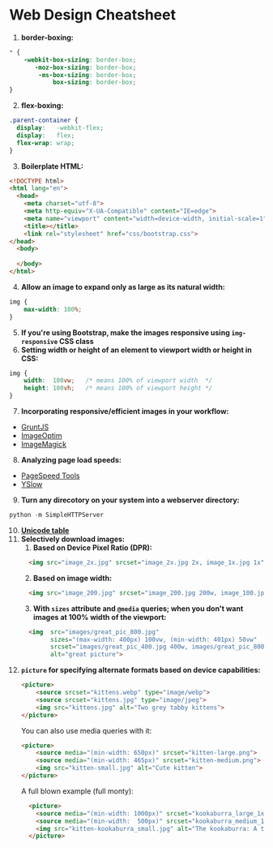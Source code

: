 # Web Design Cheatsheet

1. **border-boxing:**
```css
* {
    -webkit-box-sizing: border-box;
       -moz-box-sizing: border-box;
        -ms-box-sizing: border-box;
            box-sizing: border-box;
}
```
2. **flex-boxing:**
```css
.parent-container {
  display:   -webkit-flex;
  display:   flex;
  flex-wrap: wrap;
}
```
3. **Boilerplate HTML:**
```html
<!DOCTYPE html>
<html lang="en">
  <head>
    <meta charset="utf-8">
    <meta http-equiv="X-UA-Compatible" content="IE=edge">
    <meta name="viewport" content="width=device-width, initial-scale=1">
    <title></title>
    <link rel="stylesheet" href="css/bootstrap.css">
</head>
  <body>
  
  </body>
</html>
```
4. **Allow an image to expand only as large as its natural width:**
```css
img {
    max-width: 100%;
}
```
5. **If you're using Bootstrap, make the images responsive using `img-responsive` CSS class**
6. **Setting width or height of an element to viewport width or height in CSS:**
```css
img {
    width:  100vw;   /* means 100% of viewport width  */
    height: 100vh;   /* means 100% of viewport height */
}
```
7. **Incorporating responsive/efficient images in your workflow:**
* [GruntJS](https://gruntjs.com)
* [ImageOptim](https://imageoptim.com)
* [ImageMagick](http://git.imagemagick.org/repos/ImageMagick)
8. **Analyzing page load speeds:**
* [PageSpeed Tools](https://developers.google.com/speed/pagespeed/insights/)
* [YSlow](http://yslow.org/)
9. **Turn any direcotory on your system into a webserver directory:**
```python
python -m SimpleHTTPServer
```
10. **[Unicode table](https://unicode-table.com/en/)**
11. **Selectively download images:**
    1. **Based on Device Pixel Ratio (DPR):**
    ```html
      <img src="image_2x.jpg" srcset="image_2x.jpg 2x, image_1x.jpg 1x" alt="a cool image">
    ```
    2. **Based on image width:**
    ```html
      <img src="image_200.jpg" srcset="image_200.jpg 200w, image_100.jpg 100w" alt="a cool image">
    ```
    3. **With `sizes` attribute and `@media` queries; when you don't want images at 100% width of the viewport:**
    ```html
      <img  src="images/great_pic_800.jpg"
            sizes="(max-width: 400px) 100vw, (min-width: 401px) 50vw"
            srcset="images/great_pic_400.jpg 400w, images/great_pic_800.jpg 800w"
            alt="great picture">
    ```
12. **`picture` for specifying alternate formats based on device capabilities:**
    ```html
    <picture>
        <source srcset="kittens.webp" type="image/webp">
        <source srcset="kittens.jpg" type="image/jpeg">
        <img src="kittens.jpg" alt="Two grey tabby kittens">
    </picture>
    ```
    You can also use media queries with it:
    ```html
    <picture>
        <source media="(min-width: 650px)" srcset="kitten-large.png">
        <source media="(min-width: 465px)" srcset="kitten-medium.png">
        <img src="kitten-small.jpg" alt="Cute kitten">
    </picture>
    ```
    A full blown example (full monty):
    ```html
      <picture>
        <source media="(min-width: 1000px)" srcset="kookaburra_large_1x.jpg 1x, kookaburra_large_2x.jpg 2x">
        <source media="(min-width:  500px)" srcset="kookaburra_medium_1x.jpg 1x, kookaburra_medium_2x.jpg 2x">
        <img src="kitten-kookaburra_small.jpg" alt="The kookaburra: A terrestrial tree kingfisher native to Australia and New Guinea (according to Wikipedia)">
      </picture>
    ```
